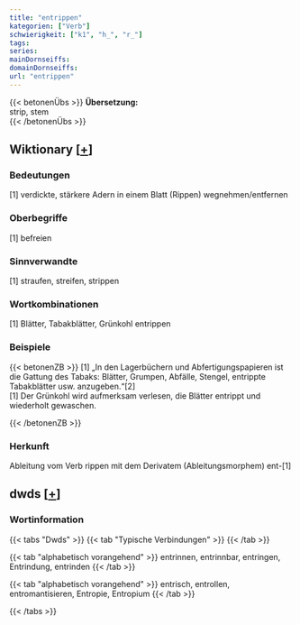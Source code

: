 ```yaml
---
title: "entrippen"
kategorien: ["Verb"]
schwierigkeit: ["k1", "h_", "r_"]
tags:
series:
mainDornseiffs:
domainDornseiffs:
url: "entrippen"
---
```


{{< betonenÜbs >}}
**Übersetzung:**  
strip, stem  
{{< /betonenÜbs >}}

## Wiktionary [[+](https://de.wiktionary.org/wiki/entrippen)]

### Bedeutungen
[1] verdickte, stärkere Adern in einem Blatt (Rippen) wegnehmen/entfernen  

### Oberbegriffe
[1] befreien  

### Sinnverwandte
[1] straufen, streifen, strippen  

### Wortkombinationen
[1] Blätter, Tabakblätter, Grünkohl entrippen  

### Beispiele
{{< betonenZB >}}
[1] „In den Lagerbüchern und Abfertigungspapieren ist die Gattung des Tabaks: Blätter, Grumpen, Abfälle, Stengel, entrippte Tabakblätter usw. anzugeben.“[2]  
[1] Der Grünkohl wird aufmerksam verlesen, die Blätter entrippt und wiederholt gewaschen.  

{{< /betonenZB >}}
### Herkunft
Ableitung vom Verb rippen mit dem Derivatem (Ableitungsmorphem) ent-[1]  



## dwds [[+](https://www.dwds.de/wb/entrippen)]

### Wortinformation
{{< tabs "Dwds" >}}
{{< tab "Typische Verbindungen" >}}
{{< /tab >}}

{{< tab "alphabetisch vorangehend" >}}
entrinnen, entrinnbar, entringen, Entrindung, entrinden
{{< /tab >}}

{{< tab "alphabetisch vorangehend" >}}
entrisch, entrollen, entromantisieren, Entropie, Entropium
{{< /tab >}}

{{< /tabs >}}

